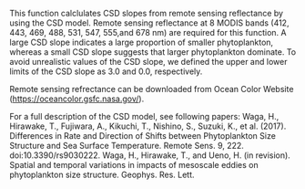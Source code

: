 This function calclulates CSD slopes from remote sensing reflectance by using the CSD model. Remote sensing reflectance at 8 MODIS bands (412, 443, 469, 488, 531, 547, 555,and 678 nm) are required for this function. A large CSD slope indicates a large proportion of smaller phytoplankton, whereas a small CSD slope suggests that larger phytoplankton dominate. To avoid unrealistic values of the CSD slope, we defined the upper and lower limits of the CSD slope as 3.0 and 0.0, respectively.

Remote sensing refrectance can be downloaded from Ocean Color Website (https://oceancolor.gsfc.nasa.gov/).

For a full description of the CSD model, see following papers:
Waga, H., Hirawake, T., Fujiwara, A., Kikuchi, T., Nishino, S., Suzuki, K., et al. (2017). Differences in Rate and Direction of Shifts between Phytoplankton Size Structure and Sea Surface Temperature. Remote Sens. 9, 222. doi:10.3390/rs9030222.
Waga, H., Hirawake, T., and Ueno, H. (in revision). Spatial and temporal variations in impacts of mesoscale eddies on phytoplankton size structure. Geophys. Res. Lett.
